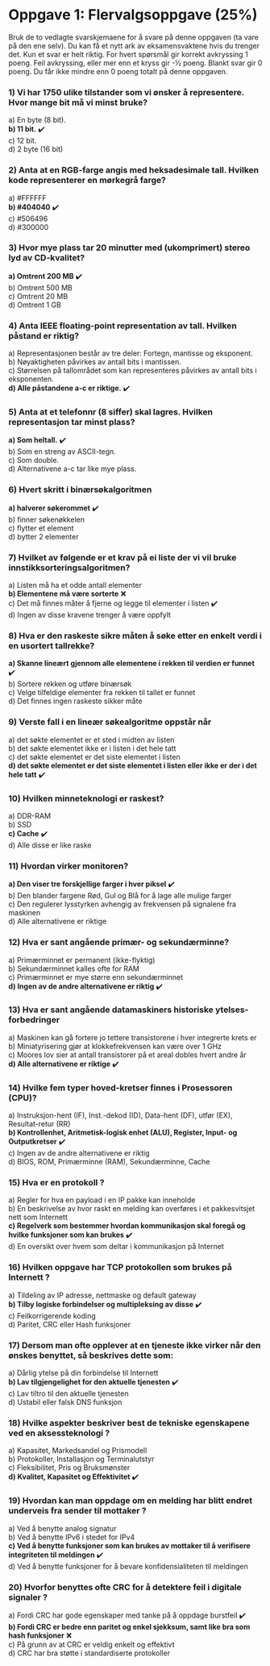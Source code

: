 # Oppgave 1: Flervalgsoppgave (25%)

Bruk de to vedlagte svarskjemaene for å svare på denne oppgaven (ta vare på den ene selv). Du kan
få et nytt ark av eksamensvaktene hvis du trenger det. Kun et svar er helt riktig. For hvert
spørsmål gir korrekt avkryssing 1 poeng. Feil avkryssing, eller mer enn et kryss gir -½ poeng.
Blankt svar gir 0 poeng. Du får ikke mindre enn 0 poeng totalt på denne oppgaven.

### 1) Vi har 1750 ulike tilstander som vi ønsker å representere. Hvor mange bit må vi minst bruke?

a) En byte (8 bit).\
**b) 11 bit.** :heavy_check_mark:\
c) 12 bit.\
d) 2 byte (16 bit)

### 2) Anta at en RGB-farge angis med heksadesimale tall. Hvilken kode representerer en mørkegrå farge?

a) #FFFFFF\
**b) #404040** :heavy_check_mark:\
c) #506496\
d) #300000

### 3) Hvor mye plass tar 20 minutter med (ukomprimert) stereo lyd av CD-kvalitet?

**a) Omtrent 200 MB** :heavy_check_mark:\
b) Omtrent 500 MB\
c) Omtrent 20 MB\
d) Omtrent 1 GB

### 4) Anta IEEE floating-point representation av tall. Hvilken påstand er riktig?

a) Representasjonen består av tre deler: Fortegn, mantisse og eksponent.\
b) Nøyaktigheten påvirkes av antall bits i mantissen.\
c) Størrelsen på tallområdet som kan representeres påvirkes av antall bits i eksponenten.\
**d) Alle påstandene a-c er riktige.** :heavy_check_mark:

### 5) Anta at et telefonnr (8 siffer) skal lagres. Hvilken representasjon tar minst plass?

**a) Som heltall.** :heavy_check_mark:\
b) Som en streng av ASCII-tegn.\
c) Som double.\
d) Alternativene a-c tar like mye plass.

### 6) Hvert skritt i binærsøkalgoritmen

**a) halverer søkerommet** :heavy_check_mark:\
b) finner søkenøkkelen\
c) flytter et element\
d) bytter 2 elementer

### 7) Hvilket av følgende er et krav på ei liste der vi vil bruke innstikksorteringsalgoritmen?

a) Listen må ha et odde antall elementer\
**b) Elementene må være sorterte** :x:\
c) Det må finnes måter å fjerne og legge til elementer i listen :heavy_check_mark:\
d) Ingen av disse kravene trenger å være oppfylt

### 8) Hva er den raskeste sikre måten å søke etter en enkelt verdi i en usortert tallrekke?

**a) Skanne lineært gjennom alle elementene i rekken til verdien er funnet** :heavy_check_mark:\
b) Sortere rekken og utføre binærsøk\
c) Velge tilfeldige elementer fra rekken til tallet er funnet\
d) Det finnes ingen raskeste sikker måte

### 9) Verste fall i en lineær søkealgoritme oppstår når

a) det søkte elementet er et sted i midten av listen\
b) det søkte elementet ikke er i listen i det hele tatt\
c) det søkte elementet er det siste elementet i listen\
**d) det søkte elementet er det siste elementet i listen eller ikke er der i det hele tatt** :heavy_check_mark:

### 10) Hvilken minneteknologi er raskest?

a) DDR-RAM\
b) SSD\
**c) Cache** :heavy_check_mark:\
d) Alle disse er like raske

### 11) Hvordan virker monitoren?

**a) Den viser tre forskjellige farger i hver piksel** :heavy_check_mark:\
b) Den blander fargene Rød, Gul og Blå for å lage alle mulige farger\
c) Den regulerer lysstyrken avhengig av frekvensen på signalene fra maskinen\
d) Alle alternativene er riktige

### 12) Hva er sant angående primær- og sekundærminne?

a) Primærminnet er permanent (ikke-flyktig)\
b) Sekundærminnet kalles ofte for RAM\
c) Primærminnet er mye større enn sekundærminnet\
**d) Ingen av de andre alternativene er riktig** :heavy_check_mark:

### 13) Hva er sant angående datamaskiners historiske ytelses-forbedringer

a) Maskinen kan gå fortere jo tettere transistorene i hver integrerte krets er\
b) Miniatyrisering gjør at klokkefrekvensen kan være over 1 GHz\
c) Moores lov sier at antall transistorer på et areal dobles hvert andre år\
**d) Alle alternativene er riktige** :heavy_check_mark:

### 14) Hvilke fem typer hoved-kretser finnes i Prosessoren (CPU)?

a) Instruksjon-hent (IF), Inst.-dekod (ID), Data-hent (DF), utfør (EX), Resultat-retur (RR)\
**b) Kontrollenhet, Aritmetisk-logisk enhet (ALU), Register, Input- og Outputkretser** :heavy_check_mark:\
c) Ingen av de andre alternativene er riktig\
d) BIOS, ROM, Primærminne (RAM), Sekundærminne, Cache

### 15) Hva er en protokoll ?

a) Regler for hva en payload i en IP pakke kan inneholde\
b) En beskrivelse av hvor raskt en melding kan overføres i et pakkesvitsjet nett som Internett\
**c) Regelverk som bestemmer hvordan kommunikasjon skal foregå og hvilke funksjoner som kan brukes** :heavy_check_mark:\
d) En oversikt over hvem som deltar i kommunikasjon på Internet

### 16) Hvilken oppgave har TCP protokollen som brukes på Internett ?

a) Tildeling av IP adresse, nettmaske og default gateway\
**b) Tilby logiske forbindelser og multipleksing av disse** :heavy_check_mark:\
c) Feilkorrigerende koding\
d) Paritet, CRC eller Hash funksjoner

### 17) Dersom man ofte opplever at en tjeneste ikke virker når den ønskes benyttet, så beskrives dette som:

a) Dårlig ytelse på din forbindelse til Internett\
**b) Lav tilgjengelighet for den aktuelle tjenesten** :heavy_check_mark:\
c) Lav tiltro til den aktuelle tjenesten\
d) Ustabil eller falsk DNS funksjon

### 18) Hvilke aspekter beskriver best de tekniske egenskapene ved en aksessteknologi ?

a) Kapasitet, Markedsandel og Prismodell\
b) Protokoller, Installasjon og Terminalutstyr\
c) Fleksibilitet, Pris og Bruksmønster\
**d) Kvalitet, Kapasitet og Effektivitet** :heavy_check_mark:

### 19) Hvordan kan man oppdage om en melding har blitt endret underveis fra sender til mottaker ?

a) Ved å benytte analog signatur\
b) Ved å benytte IPv6 i stedet for IPv4\
**c) Ved å benytte funksjoner som kan brukes av mottaker til å verifisere integriteten til meldingen** :heavy_check_mark:\
d) Ved å benytte funksjoner for å bevare konfidensialiteten til meldingen

### 20) Hvorfor benyttes ofte CRC for å detektere feil i digitale signaler ?

a) Fordi CRC har gode egenskaper med tanke på å oppdage burstfeil :heavy_check_mark:\
**b) Fordi CRC er bedre enn paritet og enkel sjekksum, samt like bra som hash funksjoner** :x:\
c) På grunn av at CRC er veldig enkelt og effektivt\
d) CRC har bra støtte i standardiserte protokoller
